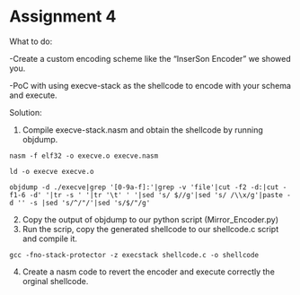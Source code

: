 # Assignment 4

What to do:

-Create a custom encoding scheme like the “InserSon Encoder” we showed you. 

-PoC with using execve-stack as the shellcode to encode with your schema and execute.

Solution: 
  1) Compile execve-stack.nasm and obtain the shellcode by running objdump. 
     
    nasm -f elf32 -o execve.o execve.nasm
  
    ld -o execve execve.o
  
    objdump -d ./execve|grep '[0-9a-f]:'|grep -v 'file'|cut -f2 -d:|cut -f1-6 -d' '|tr -s ' '|tr '\t' ' '|sed 's/ $//g'|sed 's/ /\\x/g'|paste -d '' -s |sed 's/^/"/'|sed 's/$/"/g'
  
  2) Copy the output of objdump to our python script (Mirror_Encoder.py)
  3) Run the scrip, copy the generated shellcode to our shellcode.c script and compile it.
  
    gcc -fno-stack-protector -z execstack shellcode.c -o shellcode
  4) Create a nasm code to revert the encoder and execute correctly the orginal shellcode.
